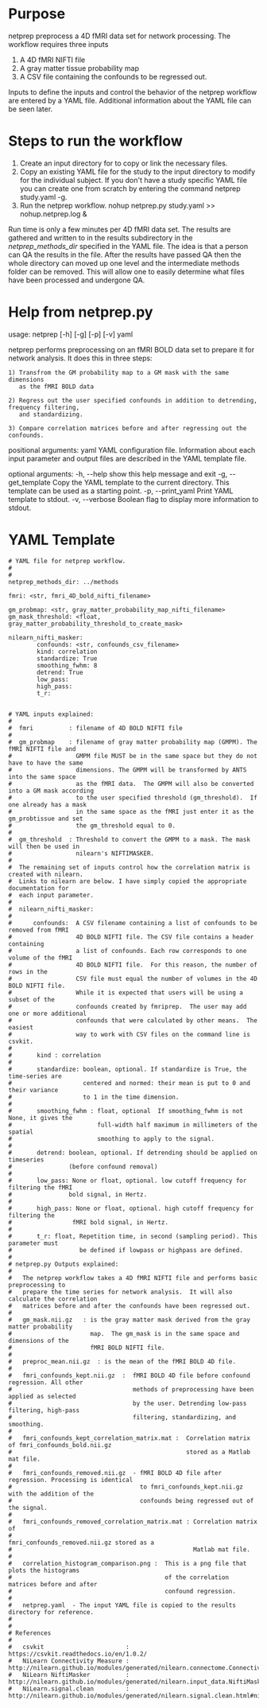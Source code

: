 # Purpose

netprep preprocess a 4D fMRI data set for network processing.  The workflow requires three inputs

1. A 4D fMRI NIFTI file
1. A gray matter tissue probability map
1. A CSV file containing the confounds to be regressed out.

Inputs to define the inputs and control the behavior of the netprep workflow are entered by a YAML file. Additional information about the YAML file can be seen later.

# Steps to run the workflow

1. Create an input directory for to copy or link the necessary files.
1. Copy an existing YAML file for the study to the input directory to modify for the individual subject. If you don't have a study specific YAML file you can create one from scratch by entering the command netprep study.yaml -g.
1. Run the netprep workflow.   nohup netprep.py study.yaml >> nohup.netprep.log &

Run time is only a few minutes per 4D fMRI data set.  The results are gathered and written to in the results subdirectory in the *netprep_methods_dir* specified in the YAML file. The idea is that a person can QA the results in the file. After the results have passed QA then the whole directory can moved up one level and the intermediate methods folder can be removed.  This will allow one to easily determine what files have been processed and undergone QA.


# Help from netprep.py

usage: netprep [-h] [-g] [-p] [-v] yaml

netprep performs preprocessing on an fMRI BOLD data set to prepare it for network analysis.
It does this in three steps:

    1) Transfrom the GM probability map to a GM mask with the same dimensions
       as the fMRI BOLD data

    2) Regress out the user specified confounds in addition to detrending, frequency filtering,
       and standardizing.

    3) Compare correlation matrices before and after regressing out the confounds.

positional arguments:
  yaml                YAML configuration file. Information about each input
                      parameter and output files are described in the YAML
                      template file.

optional arguments:
  -h, --help          show this help message and exit
  -g, --get_template  Copy the YAML template to the current directory. This
                      template can be used as a starting point.
  -p, --print_yaml    Print YAML template to stdout.
  -v, --verbose       Boolean flag to display more information to stdout.


# YAML Template
```
# YAML file for netprep workflow.
#
#
netprep_methods_dir: ../methods

fmri: <str, fmri_4D_bold_nifti_filename>

gm_probmap: <str, gray_matter_probability_map_nifti_filename>
gm_mask_threshold: <float, gray_matter_probability_threshold_to_create_mask>

nilearn_nifti_masker:
        confounds: <str, confounds_csv_filename>
        kind: correlation
        standardize: True
        smoothing_fwhm: 8
        detrend: True
        low_pass:
        high_pass:
        t_r:


# YAML inputs explained:
#
#  fmri          : filename of 4D BOLD NIFTI file
#
#  gm_probmap    : filename of gray matter probability map (GMPM). The fMRI NIFTI file and
#                  GMPM file MUST be in the same space but they do not have to have the same
#                  dimensions. The GMPM will be transformed by ANTS into the same space
#                  as the fMRI data.  The GMPM will also be converted into a GM mask according
#                  to the user specified threshold (gm_threshold).  If one already has a mask
#                  in the same space as the fMRI just enter it as the gm_probtissue and set
#                  the gm_threshold equal to 0.
#
#  gm_threshold  : Threshold to convert the GMPM to a mask. The mask will then be used in
#                  nilearn's NIFTIMASKER.
#
#  The remaining set of inputs control how the correlation matrix is created with nilearn.
#  Links to nilearn are below. I have simply copied the appropriate documentation for
#  each input parameter.
#
#  nilearn_nifti_masker:
#
#      confounds:  A CSV filename containing a list of confounds to be removed from fMRI
#                  4D BOLD NIFTI file. The CSV file contains a header containing
#                  a list of confounds. Each row corresponds to one volume of the fMRI
#                  4D BOLD NIFTI file.  For this reason, the number of rows in the
#                  CSV file must equal the number of volumes in the 4D BOLD NIFTI file.
#                  While it is expected that users will be using a subset of the
#                  confounds created by fmriprep.  The user may add one or more additional
#                  confounds that were calculated by other means.  The easiest
#                  way to work with CSV files on the command line is csvkit.
#
#       kind : correlation
#
#       standardize: boolean, optional. If standardize is True, the time-series are
#                    centered and normed: their mean is put to 0 and their variance
#                    to 1 in the time dimension.
#
#       smoothing_fwhm : float, optional  If smoothing_fwhm is not None, it gives the
#                        full-width half maximum in millimeters of the spatial
#                        smoothing to apply to the signal.
#
#       detrend: boolean, optional. If detrending should be applied on timeseries
#                (before confound removal)
#
#       low_pass: None or float, optional. low cutoff frequency for filtering the fMRI
#                bold signal, in Hertz.
#
#       high_pass: None or float, optional. high cutoff frequency for filtering the
#                 fMRI bold signal, in Hertz.
#
#       t_r: float, Repetition time, in second (sampling period). This parameter must
#                   be defined if lowpass or highpass are defined.
#
# netprep.py Outputs explained:
#
#   The netprep workflow takes a 4D fMRI NIFTI file and performs basic preprocessing to
#   prepare the time series for network analysis.  It will also calculate the correlation
#   matrices before and after the confounds have been regressed out.
#
#   gm_mask.nii.gz   : is the gray matter mask derived from the gray matter probability
#                      map.  The gm_mask is in the same space and dimensions of the
#                      fMRI BOLD NIFTI file.
#
#   preproc_mean.nii.gz  : is the mean of the fMRI BOLD 4D file.
#
#   fmri_confounds_kept.nii.gz  :  fMRI BOLD 4D file before confound regression. All other
#                                  methods of preprocessing have been applied as selected
#                                  by the user. Detrending low-pass filtering, high-pass
#                                  filtering, standardizing, and smoothing.
#
#   fmri_confounds_kept_correlation_matrix.mat :  Correlation matrix of fmri_confounds_bold.nii.gz
#                                                 stored as a Matlab mat file.
#
#   fmri_confounds_removed.nii.gz  - fMRI BOLD 4D file after regression. Processing is identical
#                                    to fmri_confounds_kept.nii.gz with the addition of the
#                                    confounds being regressed out of the signal.
#
#   fmri_confounds_removed_correlation_matrix.mat : Correlation matrix of
#                                                   fmri_confounds_removed.nii.gz stored as a
#                                                   Matlab mat file.
#
#   correlation_histogram_comparison.png :  This is a png file that plots the histograms
#                                           of the correlation matrices before and after
#                                           confound regression.
#
#   netprep.yaml  - The input YAML file is copied to the results directory for reference.
#
#
# References
#
#   csvkit                       : https://csvkit.readthedocs.io/en/1.0.2/
#   NiLearn Connectivity Measure : http://nilearn.github.io/modules/generated/nilearn.connectome.ConnectivityMeasure.html
#   NiLearn NiftiMasker          : http://nilearn.github.io/modules/generated/nilearn.input_data.NiftiMasker.html
#   NiLearn.signal.clean         : http://nilearn.github.io/modules/generated/nilearn.signal.clean.html#nilearn.signal.clean

```

